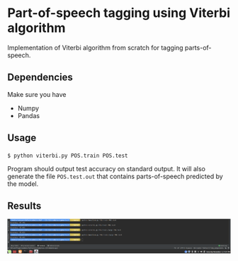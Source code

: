 # Part-of-speech tagging using Viterbi algorithm
Implementation of Viterbi algorithm from scratch for tagging parts-of-speech.

## Dependencies
Make sure you have
- Numpy
- Pandas


## Usage
`$ python viterbi.py POS.train POS.test`

Program should output test accuracy on standard output. It will also generate the file `POS.test.out` that contains parts-of-speech predicted by the model.

## Results

![Results](screenshot.png)
